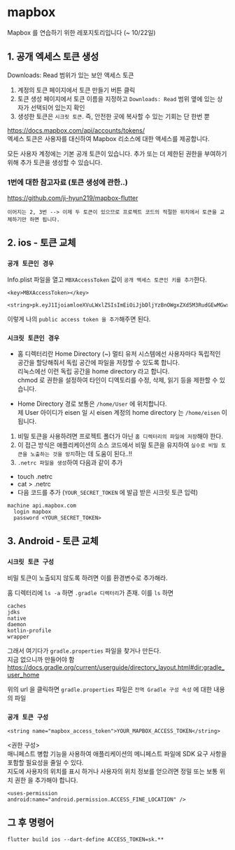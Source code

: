 # mapbox

Mapbox 를 연습하기 위한 레포지토리입니다 (~ 10/22일)

## 1. 공개 엑세스 토큰 생성

Downloads: Read 범위가 있는 보안 액세스 토큰

1. 계정의 토큰 페이지에서 토큰 만들기 버튼 클릭
2. 토큰 생성 페이지에서 토큰 이름을 지정하고 `Downloads: Read` 범위 옆에 있는 상자가 선택되어 있는지 확인
3. 생성한 토큰은 `시크릿 토큰`. 즉, 안전한 곳에 복사할 수 있는 기회는 단 한번 뿐

https://docs.mapbox.com/api/accounts/tokens/  
엑세스 토큰은 사용자를 대신하여 Mapbox 리소스에 대한 액세스를 제공합니다.

모든 사용자 계정에는 기본 공개 토큰이 있습니다. 추가 또는 더 제한된 권한을 부여하기 위해 추가 토큰을 생성할 수 있습니다.

### 1번에 대한 참고자료 (토큰 생성에 관한..)

https://github.com/ji-hyun219/mapbox-flutter

`이어지는 2, 3번 --> 이제 두 토큰이 있으므로 프로젝트 코드의 적절한 위치에서 토큰을 교체하기만 하면 됩니다.`

## 2. ios - 토큰 교체

### `공개 토큰인 경우`

Info.plist 파일을 열고 `MBXAccessToken` 값이 `공개 엑세스 토큰인 키를 추가`한다.

```
<key>MBXAccessToken></key>
	<string>pk.eyJ1IjoiamloeXVuLWxlZSIsImEiOiJjbDljYzBnOWgxZXd5M3RudGEwMGwxdW84In0.urWHXKEJfB_M9LBViURgRw</string>
```

이렇게 나의 `public access token 을 추가`해주면 된다.

### `시크릿 토큰인 경우`

- 홈 디렉터리란
  Home Directory (~)
  멀티 유저 시스템에선 사용자마다 독립적인 공간을 할당해줘서 독립 공간에 파일을 저장할 수 있도록 합니다.  
  리눅스에선 이런 독립 공간을 home directory 라고 합니다.  
  chmod 로 권한을 설정하여 타인이 디엑토리를 수정, 삭제, 읽기 등을 제한할 수 있습니다.

- Home Directory 경로
  보통은 `/home/User` 에 위치합니다.  
  제 User 아이디가 eisen 일 시 eisen 계정의 home directory 는
  `/home/eisen` 이 됩니다.

1. 비밀 토큰을 사용하려면 프로젝트 폴더가 아닌 `홈 디렉터리의 파일에 저장`해야 한다.
2. 이 접근 방식은 애플리케이션의 소스 코드에서 비밀 토큰을 유지하여 `실수로 비밀 토큰을 노출하는 것을 방지`하는 데 도움이 된다..!!
3. `.netrc 파일을 생성`하여 다음과 같이 추가

- touch .netrc
- cat > .netrc
- 다음 코드를 추가 (`YOUR_SECRET_TOKEN` 에 발급 받은 시크릿 토큰 입력)

```
machine api.mapbox.com
  login mapbox
  password <YOUR_SECRET_TOKEN>
```

## 3. Android - 토큰 교체

### `시크릿 토큰 구성`

비밀 토큰이 노출되지 않도록 하려면 이를 환경변수로 추가해라.

홈 디렉터리에 `ls -a` 하면 `.gradle 디렉터리`가 존재. 이를 `ls` 하면

```
caches
jdks
native
daemon
kotlin-profile
wrapper
```

그래서 여기다가 `gradle.properties` 파일을 찾거나 만든다.  
지금 없으니까 만들어야 함  
https://docs.gradle.org/current/userguide/directory_layout.html#dir:gradle_user_home

위의 url 을 클릭하면 `gradle.properties` 파일은 `전역 Gradle 구성 속성` 에 대한 내용의 파일

### `공개 토큰 구성`

```
<string name="mapbox_access_token">YOUR_MAPBOX_ACCESS_TOKEN</string>
```

<권한 구성>  
매니페스트 병합 기능을 사용하여 애플리케이션의 메니페스트 파일에 SDK 요구 사항을 포함할 필요성을 줄일 수 있다.  
지도에 사용자의 위치를 ​​표시 하거나 사용자의 위치 정보를 얻으려면 정밀 또는 보통 위치 권한 을 추가해야 합니다.

```
<uses-permission android:name="android.permission.ACCESS_FINE_LOCATION" />
```

## 그 후 명령어

```
flutter build ios --dart-define ACCESS_TOKEN=sk.**
```
